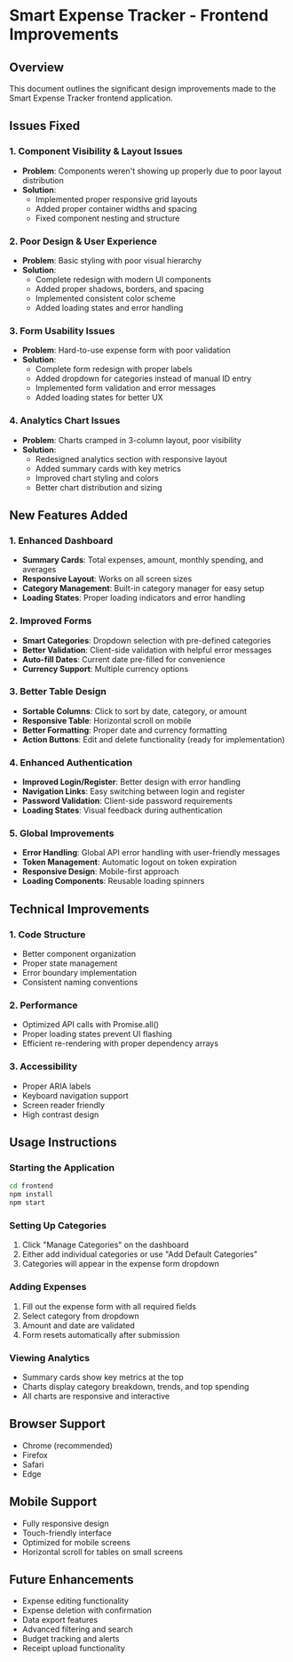 # Smart Expense Tracker - Frontend Improvements

## Overview
This document outlines the significant design improvements made to the Smart Expense Tracker frontend application.

## Issues Fixed

### 1. Component Visibility & Layout Issues
- **Problem**: Components weren't showing up properly due to poor layout distribution
- **Solution**: 
  - Implemented proper responsive grid layouts
  - Added proper container widths and spacing
  - Fixed component nesting and structure

### 2. Poor Design & User Experience
- **Problem**: Basic styling with poor visual hierarchy
- **Solution**:
  - Complete redesign with modern UI components
  - Added proper shadows, borders, and spacing
  - Implemented consistent color scheme
  - Added loading states and error handling

### 3. Form Usability Issues
- **Problem**: Hard-to-use expense form with poor validation
- **Solution**:
  - Complete form redesign with proper labels
  - Added dropdown for categories instead of manual ID entry
  - Implemented form validation and error messages
  - Added loading states for better UX

### 4. Analytics Chart Issues
- **Problem**: Charts cramped in 3-column layout, poor visibility
- **Solution**:
  - Redesigned analytics section with responsive layout
  - Added summary cards with key metrics
  - Improved chart styling and colors
  - Better chart distribution and sizing

## New Features Added

### 1. Enhanced Dashboard
- **Summary Cards**: Total expenses, amount, monthly spending, and averages
- **Responsive Layout**: Works on all screen sizes
- **Category Management**: Built-in category manager for easy setup
- **Loading States**: Proper loading indicators and error handling

### 2. Improved Forms
- **Smart Categories**: Dropdown selection with pre-defined categories
- **Better Validation**: Client-side validation with helpful error messages
- **Auto-fill Dates**: Current date pre-filled for convenience
- **Currency Support**: Multiple currency options

### 3. Better Table Design
- **Sortable Columns**: Click to sort by date, category, or amount
- **Responsive Table**: Horizontal scroll on mobile
- **Better Formatting**: Proper date and currency formatting
- **Action Buttons**: Edit and delete functionality (ready for implementation)

### 4. Enhanced Authentication
- **Improved Login/Register**: Better design with error handling
- **Navigation Links**: Easy switching between login and register
- **Password Validation**: Client-side password requirements
- **Loading States**: Visual feedback during authentication

### 5. Global Improvements
- **Error Handling**: Global API error handling with user-friendly messages
- **Token Management**: Automatic logout on token expiration
- **Responsive Design**: Mobile-first approach
- **Loading Components**: Reusable loading spinners

## Technical Improvements

### 1. Code Structure
- Better component organization
- Proper state management
- Error boundary implementation
- Consistent naming conventions

### 2. Performance
- Optimized API calls with Promise.all()
- Proper loading states prevent UI flashing
- Efficient re-rendering with proper dependency arrays

### 3. Accessibility
- Proper ARIA labels
- Keyboard navigation support
- Screen reader friendly
- High contrast design

## Usage Instructions

### Starting the Application
```bash
cd frontend
npm install
npm start
```

### Setting Up Categories
1. Click "Manage Categories" on the dashboard
2. Either add individual categories or use "Add Default Categories"
3. Categories will appear in the expense form dropdown

### Adding Expenses
1. Fill out the expense form with all required fields
2. Select category from dropdown
3. Amount and date are validated
4. Form resets automatically after submission

### Viewing Analytics
- Summary cards show key metrics at the top
- Charts display category breakdown, trends, and top spending
- All charts are responsive and interactive

## Browser Support
- Chrome (recommended)
- Firefox
- Safari
- Edge

## Mobile Support
- Fully responsive design
- Touch-friendly interface
- Optimized for mobile screens
- Horizontal scroll for tables on small screens

## Future Enhancements
- Expense editing functionality
- Expense deletion with confirmation
- Data export features
- Advanced filtering and search
- Budget tracking and alerts
- Receipt upload functionality